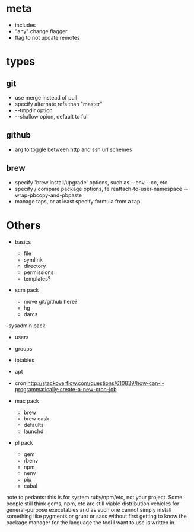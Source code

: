 # meta
- includes
- "any" change flagger
- flag to not update remotes

# types
## git
- use merge instead of pull
- specify alternate refs than "master"
- --tmpdir option
- --shallow opion, default to full

## github
- arg to toggle between http and ssh url schemes

## brew
- specify 'brew install/upgrade' options, such as --env --cc, etc
- specify / compare package options, fe reattach-to-user-namespace --wrap-pbcopy-and-pbpaste
- manage taps, or at least specify formula from a tap

# Others
- basics
  - file
  - symlink
  - directory
  - permissions
  - templates?

- scm pack
  - move git/github here?
  - hg
  - darcs

-sysadmin pack
  - users
  - groups
  - iptables
  - apt
  - cron
      http://stackoverflow.com/questions/610839/how-can-i-programmatically-create-a-new-cron-job

- mac pack
  - brew
  - brew cask
  - defaults
  - launchd

- pl pack
  - gem
  - rbenv
  - npm
  - nenv
  - pip
  - cabal

note to pedants: this is for system ruby/npm/etc, not your project.
Some people still think gems, npm, etc are still viable distribution
vehicles for general-purpose executables and as such one cannot simply
install something like pygments or grunt or sass without first getting
to know the package manager for the language the tool I want to use is
written in.

